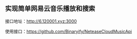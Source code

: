 ## 实现简单网易云音乐播放和搜索  

接口地址：http://6.120001.xyz:3000

使用接口：https://github.com/Binaryify/NeteaseCloudMusicApi  

